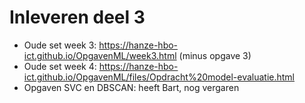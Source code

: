 # Inleveren deel 3

* Oude set week 3: https://hanze-hbo-ict.github.io/OpgavenML/week3.html (minus opgave 3)
* Oude set week 4: https://hanze-hbo-ict.github.io/OpgavenML/files/Opdracht%20model-evaluatie.html
* Opgaven SVC en DBSCAN: heeft Bart, nog vergaren
